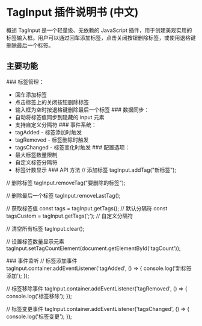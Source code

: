 # TagInput 插件说明书 (中文)
概述
TagInput 是一个轻量级、无依赖的 JavaScript 插件，用于创建美观实用的标签输入框。用户可以通过回车添加标签，点击关闭按钮删除标签，或使用退格键删除最后一个标签。

## 主要功能
​### 标签管理​：
- 回车添加标签
- 点击标签上的关闭按钮删除标签
- 输入框为空时按退格键删除最后一个标签
​### ​数据同步​：
- 自动将标签值同步到隐藏的 input 元素
- 支持自定义分隔符
​​### 事件系统​：
- tagAdded - 标签添加时触发
- tagRemoved - 标签删除时触发
- tagsChanged - 标签变化时触发
​​### 配置选项​：
- 最大标签数量限制
- 自定义标签分隔符
- 标签计数显示
​​### API 方法
// 添加标签
tagInput.addTag("新标签");

// 删除标签
tagInput.removeTag("要删除的标签");

// 删除最后一个标签
tagInput.removeLastTag();

// 获取标签值
const tags = tagInput.getTags(); // 默认分隔符
const tagsCustom = tagInput.getTags(';'); // 自定义分隔符

// 清空所有标签
tagInput.clear();

// 设置标签数量显示元素
tagInput.setTagCountElement(document.getElementById('tagCount'));

​​### 事件监听
// 标签添加事件
tagInput.container.addEventListener('tagAdded', () => {
    console.log('新标签添加');
});

// 标签移除事件
tagInput.container.addEventListener('tagRemoved', () => {
    console.log('标签移除');
});

// 标签变更事件
tagInput.container.addEventListener('tagsChanged', () => {
    console.log('标签变更');
});

